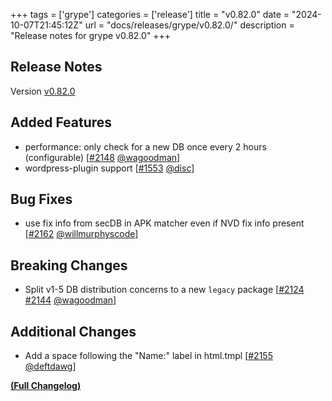 +++
tags = ['grype']
categories = ['release']
title = "v0.82.0"
date = "2024-10-07T21:45:12Z"
url = "docs/releases/grype/v0.82.0/"
description = "Release notes for grype v0.82.0"
+++

## Release Notes

Version [v0.82.0](https://github.com/anchore/grype/releases/tag/v0.82.0)

## Added Features

- performance: only check for a new DB once every 2 hours (configurable) [[#2148](https://github.com/anchore/grype/pull/2148) [@wagoodman](https://github.com/wagoodman)]
- wordpress-plugin support [[#1553](https://github.com/anchore/grype/pull/1553) [@disc](https://github.com/disc)]

## Bug Fixes

- use fix info from secDB in APK matcher even if NVD fix info present [[#2162](https://github.com/anchore/grype/pull/2162) [@willmurphyscode](https://github.com/willmurphyscode)]

## Breaking Changes

- Split v1-5 DB distribution concerns to a new `legacy` package [[#2124](https://github.com/anchore/grype/issues/2124) [#2144](https://github.com/anchore/grype/pull/2144) [@wagoodman](https://github.com/wagoodman)]

## Additional Changes

- Add a space following the "Name:" label in html.tmpl [[#2155](https://github.com/anchore/grype/pull/2155) [@deftdawg](https://github.com/deftdawg)]

**[(Full Changelog)](https://github.com/anchore/grype/compare/v0.81.0...v0.82.0)**
